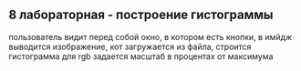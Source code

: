 ## 8 лабораторная - построение гистограммы
пользователь видит перед собой окно, в котором есть кнопки, в имйдж выводится изображение, кот загружается из файла, строится гистограмма для rgb задается масштаб
в процентах
от максимума